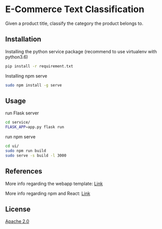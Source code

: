 # E-Commerce Text Classification

Given a product title, classify the category the product belongs to.

## Installation
Installing the python service package (recommend to use virtualenv with python3.6)
```bash
pip install -r requirement.txt
```
Installing npm serve
```bash
sudo npm install -g serve
```

## Usage

run Flask server
```bash
cd service/
FLASK_APP=app.py flask run
```
run npm serve
```bash
cd ui/
sudo npm run build
sudo serve -s build -l 3000
```
## References
More info regarding the webapp template: 
[Link](https://towardsdatascience.com/create-a-complete-machine-learning-web-application-using-react-and-flask-859340bddb33)

More info regarding npm and React:
[Link](ui/README.md)

## License
[Apache 2.0](LICENSE)
